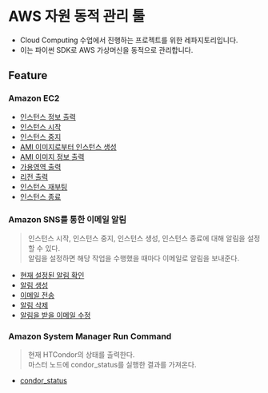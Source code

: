 # AWS 자원 동적 관리 툴
- Cloud Computing 수업에서 진행하는 프로젝트를 위한 레파지토리입니다.
- 이는 파이썬 SDK로 AWS 가상머신을 동적으로 관리합니다.

## Feature

### Amazon EC2
- [인스턴스 정보 출력](https://github.com/Ohjiwoo-lab/cloud-project/blob/main/Instance.py#L11)
- [인스턴스 시작](https://github.com/Ohjiwoo-lab/cloud-project/blob/main/Instance.py#L29)
- [인스턴스 중지](https://github.com/Ohjiwoo-lab/cloud-project/blob/main/Instance.py#L52)
- [AMI 이미지로부터 인스턴스 생성](https://github.com/Ohjiwoo-lab/cloud-project/blob/main/Instance.py#L70)
- [AMI 이미지 정보 출력](https://github.com/Ohjiwoo-lab/cloud-project/blob/main/Instance.py#L95)
- [가용영역 출력](https://github.com/Ohjiwoo-lab/cloud-project/blob/main/Instance.py#L111)
- [리전 출력](https://github.com/Ohjiwoo-lab/cloud-project/blob/main/Instance.py#L129)
- [인스턴스 재부팅](https://github.com/Ohjiwoo-lab/cloud-project/blob/main/Instance.py#L146)
- [인스턴스 종료](https://github.com/Ohjiwoo-lab/cloud-project/blob/main/Instance.py#L165)

### Amazon SNS를 통한 이메일 알림
> 인스턴스 시작, 인스턴스 중지, 인스턴스 생성, 인스턴스 종료에 대해 알림을 설정할 수 있다.   
> 알림을 설정하면 해당 작업을 수행했을 때마다 이메일로 알림을 보내준다.

- [현재 설정된 알림 확인](https://github.com/Ohjiwoo-lab/cloud-project/blob/main/Alarm.py#L9)
- [알림 생성](https://github.com/Ohjiwoo-lab/cloud-project/blob/main/Alarm.py#L38)
- [이메일 전송](https://github.com/Ohjiwoo-lab/cloud-project/blob/main/Alarm.py#L85)
- [알림 삭제](https://github.com/Ohjiwoo-lab/cloud-project/blob/main/Alarm.py#L102)
- [알림을 받을 이메일 수정](https://github.com/Ohjiwoo-lab/cloud-project/blob/main/Alarm.py#L136)

### Amazon System Manager Run Command
> 현재 HTCondor의 상태를 출력한다.   
> 마스터 노드에 condor_status를 실행한 결과를 가져온다.

- [condor_status](https://github.com/Ohjiwoo-lab/cloud-project/blob/main/Condor.py#L11)